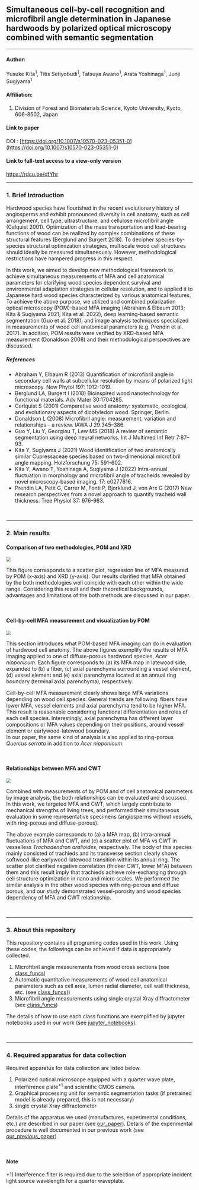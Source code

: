 ## Simultaneous cell-by-cell recognition and microfibril angle determination in Japanese hardwoods by polarized optical microscopy combined with semantic segmentation

-----

#### **Author**: 

Yusuke Kita<sup>1</sup>, Titis Setiyobudi<sup>1</sup>, Tatsuya Awano<sup>1</sup>, Arata Yoshinaga<sup>1</sup>, Junji Sugiyama<sup>1</sup>

#### **Affiliation**: 

1. Division of Forest and Biomaterials Science, Kyoto University, Kyoto, 606-8502, Japan

#### **Link to paper**

DOI : [https://doi.org/10.1007/s10570-023-05351-0](https://doi.org/10.1007/s10570-023-05351-0)

#### **Link to full-text access to a view-only version**

https://rdcu.be/dfYhr

-----

### 1. Brief Introduction

Hardwood species have flourished in the recent evolutionary history of angiosperms and exhibit pronounced diversity in cell anatomy, such as cell arrangement, cell type, ultrastructure, and cellulose microfibril angle (Calquist 2001). Optimization of the mass transportation and load-bearing functions of wood can be realized by complex combinations of these structural features (Berglund and Burgert 2018). To decipher species-by-species structural optimization strategies, multiscale wood cell structures should ideally be measured simultaneously. However, methodological restrictions have hampered progress in this respect. <br>

In this work, we aimed to develop new methodological framework to achieve simultaneous measurements of MFA and cell anatomical parameters for clarifying wood species dependent survival  and environmental adaptation strategies in cellular resolution, and to applied it to Japanese hard wood species characterized by various anatomical features. To achieve the above purpose, we utilized and combined polarization optical microscopy (POM)-based MFA imaging (Abraham & Elbaum 2013; Kita & Sugiyama 2021; Kita et al. 2022), deep learning-based semantic segmentation (Guo et al. 2018), and image analysis techniques specialized in measurements of wood cell anatomical parameters (e.g. Prendin et al. 2017). In addition, POM results were verified by XRD-based MFA measurement (Donaldson 2008) and their methodological perspectives are discussed.<br>



##### References

- Abraham Y, Elbaum R (2013) Quantification of microfibril angle in secondary cell walls at subcellular resolution by means of polarized light microscopy. New Phytol 197: 1012-1019.
- Berglund LA, Burgert I (2018) Bioinspired wood nanotechnology for functional materials. Adv Mater 30:1704285.
- Carlquist S (2001) Comparative wood anatomy: systematic, ecological, and evolutionary aspects of dicotyledon wood. Springer, Berlin.
- Donaldson L (2008) Microfibril angle: measurement, variation and relationships – a review. IAWA J 29:345–386.
- Guo Y, Liu Y, Georgiou T, Lew MS (2018) A review of semantic segmentation using deep neural networks. Int J Multimed Inf Retr 7:87–93.
- Kita Y, Sugiyama J (2021) Wood identification of two anatomically similar Cupressaceae species based on two-dimensional microfibril angle mapping. Holzforschung 75: 591-602.
- Kita Y, Awano T, Yoshinaga A, Sugiyama J (2022) Intra-annual fluctuation in morphology and microfibril angle of tracheids revealed by novel microscopy-based imaging. 17: e0277616.
- Prendin LA, Petit G, Carrer M, Fonti P, Bjorklund J, von Arx G (2017) New research perspectives from a novel approach to quantify tracheid wall thickness. Tree Physiol 37: 976-983.

&nbsp;

----

### 2. Main results

#### Comparison of two methodologies, POM and XRD

<img src="./Figs/Fig1.PNG" style="zoom:75%;" />

This figure corresponds to a scatter plot, regression line of MFA measured by POM (x-axis) and XRD (y-axis). Our results clarified that MFA obtained by the both methodologies well coincide with each other within the wide range. Considering this result and their theoretical backgrounds, advantages and limitations of the both methods are discussed in our paper.

&nbsp;

#### Cell-by-cell MFA measurement and visualization by POM

<img src="./Figs/Fig2.PNG" style="zoom:75%;" />

This section introduces what POM-based MFA imaging can do in evaluation of hardwood cell anatomy. The above figures exemplify the results of MFA imaging applied to one of diffuse-porous hardwood species, *Acer nipponicum*. Each figure corresponds to (a) its MFA map in latewood side, expanded to (b) a fiber, (c) axial parenchyma surrounding a vessel element, (d) vessel element and (e) axial parenchyma located at an annual ring boundary (terminal axial parenchyma), respectively.<br>

Cell-by-cell MFA measurement clearly shows large MFA variations depending on wood cell species. General trends are following: fibers have lower MFA, vessel elements and axial parenchyma tend to be higher MFA. This result is reasonable considering functional differentiation and roles of each cell species. Interestingly, axial parenchyma has different layer compositions or MFA values depending on their positions, around vessel element or earlywood-latewood boundary.<br>In our paper, the same kind of analysis is also applied to ring-porous *Quercus serrata* in addition to *Acer nipponicum*.

&nbsp;

#### Relationships between MFA and CWT

<img src="./Figs/Fig4.PNG" style="zoom:75%;" />

Combined with measurements of by POM and of cell anatomical parameters by image analysis, the both relationships can be evaluated and discussed. In this work, we targeted MFA and CWT, which largely contribute to mechanical strengths of living trees, and performed their simultaneous evaluation in some representative specimens (angiosperms without vessels, with ring-porous and diffuse-porous). <br>

The above example corresponds to (a) a MFA map, (b) intra-annual fluctuations of MFA and CWT, and (c) a scatter plot of MFA vs CWT in vesselless *Trochodendron aralioides*, respectively. The body of this species mainly consisted of trachieds and its transverse section clearly shows softwood-like earlywood-latewood transition within its annual ring. The scatter plot clarified negative correlation (thicker CWT, lower MFA) between them and this result imply that trachieds achieve role-exchanging through cell structure optimization in nano and micro scales. We performed the similar analysis in the other wood species with ring-porous and diffuse porous, and our study demonstrated vessel-porosity  and wood species dependency of MFA and CWT relationship.<br>

&nbsp;

-----

### 3. About this repository

This repository contains all programing codes used in this work. Using these codes, the followings can be achieved if data is appropriately collected.<br> 

1. Microfibril angle measurements from wood cross sections
   (see [class_funcs](https://github.com/pywood21/po_mfa_2023/tree/main/src/class_func/POM))
2. Automatic quantitative measurements of wood cell anatomical parameters such as cell area, lumen radial diameter, cell wall thickness, etc.
   (see [class_funcs](https://github.com/pywood21/po_mfa_2023/tree/main/src/class_func/Segmentation)))
3. Microfibril angle measurements using single crystal Xray diffractometer
   (see [class_funcs](https://github.com/pywood21/po_mfa_2023/tree/main/src/class_func/Xray))

The details of how to use each class functions are exemplified by jupyter notebooks used in our work (see [jupyter_notebooks](https://github.com/pywood21/po_mfa_2023/tree/main/src/jupyter_notebooks)).<br>

&nbsp;

----

### 4. Required apparatus for data collection

Required apparatus for data collection are listed below.<br>

1. Polarized optical microscope equipped with a quarter wave plate, interference plate<sup>*1</sup> and scientific CMOS camera.
2. Graphical processing unit for semantic segmentation tasks (if pretrained model is already prepared, this is not necessary)
3. single crystal Xray diffractometer

Details of the apparatus we used (manufactures, experimental conditions, etc.) are described in our paper (see [our_paper](https://doi.org/10.1007/s10570-023-05351-0)). Details of the experimental procedure is well documented in our previous work (see [our_previous_paper](https://journals.plos.org/plosone/article?id=10.1371/journal.pone.0277616)).

&nbsp;

#### **Note**

*1) Interference filter is required due to the selection of appropriate incident light source wavelength for a quarter waveplate.





 



